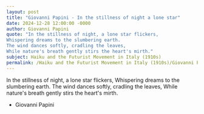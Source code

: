 ```yaml
---
layout: post
title: "Giovanni Papini - In the stillness of night a lone star"
date: 2024-12-28 12:00:00 -0000
author: Giovanni Papini
quote: "In the stillness of night, a lone star flickers,
Whispering dreams to the slumbering earth.
The wind dances softly, cradling the leaves,
While nature's breath gently stirs the heart's mirth."
subject: Haiku and the Futurist Movement in Italy (1910s)
permalink: /Haiku and the Futurist Movement in Italy (1910s)/Giovanni Papini/Giovanni Papini - In the stillness of night a lone star
---
```


In the stillness of night, a lone star flickers,
Whispering dreams to the slumbering earth.
The wind dances softly, cradling the leaves,
While nature's breath gently stirs the heart's mirth.

- Giovanni Papini
